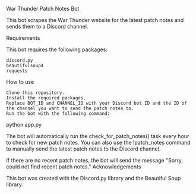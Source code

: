 War Thunder Patch Notes Bot

This bot scrapes the War Thunder website for the latest patch notes and sends them to a Discord channel.

Requirements

This bot requires the following packages:

    discord.py
    beautifulsoup4
    requests

How to use

    Clone this repository.
    Install the required packages.
    Replace BOT_ID and CHANNEL_ID with your Discord bot ID and the ID of the channel you want to send the patch notes to.
    Run the bot with the following command:

python app.py

The bot will automatically run the check_for_patch_notes() task every hour to check for new patch notes. You can also use the !patch_notes command to manually send the latest patch notes to the Discord channel.

If there are no recent patch notes, the bot will send the message "Sorry, could not find recent patch notes."
Acknowledgements

This bot was created with the Discord.py library and the Beautiful Soup library.
